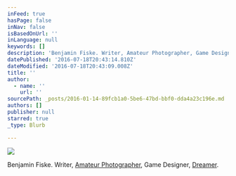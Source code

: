 ```yaml
---
inFeed: true
hasPage: false
inNav: false
isBasedOnUrl: ''
inLanguage: null
keywords: []
description: 'Benjamin Fiske. Writer, Amateur Photographer, Game Designer, Dreamer.'
datePublished: '2016-07-18T20:43:14.810Z'
dateModified: '2016-07-18T20:43:09.008Z'
title: ''
author:
  - name: ''
    url: ''
sourcePath: _posts/2016-01-14-89fcb1a0-5be6-47bd-bbf0-dda4a23c196e.md
authors: []
publisher: null
starred: true
_type: Blurb

---
```

![](https://the-grid-user-content.s3-us-west-2.amazonaws.com/8d1b268c-c7e5-49d2-93cc-3503741e270e.jpg)

Benjamin Fiske. Writer, [Amateur Photographer][0], Game Designer, [Dreamer][1].

[0]: http://photography.benjaminblue.me/
[1]: http://blog.benjaminblue.me/